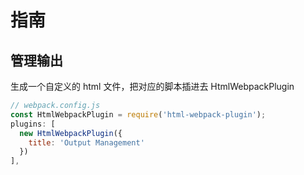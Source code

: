# 指南

## 管理输出
生成一个自定义的 html 文件，把对应的脚本插进去
HtmlWebpackPlugin
```js
// webpack.config.js
const HtmlWebpackPlugin = require('html-webpack-plugin');
plugins: [
  new HtmlWebpackPlugin({
    title: 'Output Management'
  })
],

```

